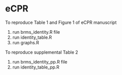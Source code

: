 # eCPR

To reproduce Table 1 and Figure 1 of eCPR manuscript

1. run brms_identity.R file
2. run identity_table.R
3. run graphs.R

To reproduce supplemental Table 2

1. run brms_identity_pp.R file
2. run identity_table_pp.R


